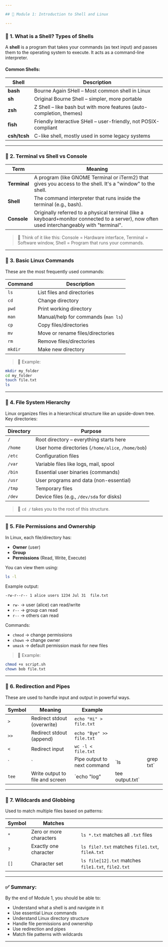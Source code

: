 ```yaml
---

## 📘 Module 1: Introduction to Shell and Linux

---
```


### 🔹 **1. What is a Shell? Types of Shells**

A **shell** is a program that takes your commands (as text input) and passes them to the operating system to execute. It acts as a command-line interpreter.

#### Common Shells:

| Shell        | Description                                                          |
| ------------ | -------------------------------------------------------------------- |
| **bash**     | Bourne Again SHell – Most common shell in Linux                      |
| **sh**       | Original Bourne Shell – simpler, more portable                       |
| **zsh**      | Z Shell – like bash but with more features (auto-completion, themes) |
| **fish**     | Friendly Interactive SHell – user-friendly, not POSIX-compliant      |
| **csh/tcsh** | C-like shell, mostly used in some legacy systems                     |

---

### 🔹 **2. Terminal vs Shell vs Console**

| Term         | Meaning                                                                                                                                     |
| ------------ | ------------------------------------------------------------------------------------------------------------------------------------------- |
| **Terminal** | A program (like GNOME Terminal or iTerm2) that gives you access to the shell. It's a "window" to the shell.                                 |
| **Shell**    | The command interpreter that runs inside the terminal (e.g., bash).                                                                         |
| **Console**  | Originally referred to a physical terminal (like a keyboard+monitor connected to a server), now often used interchangeably with "terminal". |

> 🧠 Think of it like this: Console = Hardware interface, Terminal = Software window, Shell = Program that runs your commands.

---

### 🔹 **3. Basic Linux Commands**

These are the most frequently used commands:

| Command | Description                         |
| ------- | ----------------------------------- |
| `ls`    | List files and directories          |
| `cd`    | Change directory                    |
| `pwd`   | Print working directory             |
| `man`   | Manual/help for commands (`man ls`) |
| `cp`    | Copy files/directories              |
| `mv`    | Move or rename files/directories    |
| `rm`    | Remove files/directories            |
| `mkdir` | Make new directory                  |

> 📌 Example:

```bash
mkdir my_folder
cd my_folder
touch file.txt
ls
```

---

### 🔹 **4. File System Hierarchy**

Linux organizes files in a hierarchical structure like an upside-down tree. Key directories:

| Directory | Purpose                                            |
| --------- | -------------------------------------------------- |
| `/`       | Root directory – everything starts here            |
| `/home`   | User home directories (`/home/alice`, `/home/bob`) |
| `/etc`    | Configuration files                                |
| `/var`    | Variable files like logs, mail, spool              |
| `/bin`    | Essential user binaries (commands)                 |
| `/usr`    | User programs and data (non-essential)             |
| `/tmp`    | Temporary files                                    |
| `/dev`    | Device files (e.g., `/dev/sda` for disks)          |

> 🧠 `cd /` takes you to the root of this structure.

---

### 🔹 **5. File Permissions and Ownership**

In Linux, each file/directory has:

* **Owner** (user)
* **Group**
* **Permissions** (Read, Write, Execute)

You can view them using:

```bash
ls -l
```

Example output:

```
-rw-r--r-- 1 alice users 1234 Jul 31  file.txt
```

* `rw-` → user (alice) can read/write
* `r--` → group can read
* `r--` → others can read

Commands:

* `chmod` → change permissions
* `chown` → change owner
* `umask` → default permission mask for new files

> 📌 Example:

```bash
chmod +x script.sh
chown bob file.txt
```

---

### 🔹 **6. Redirection and Pipes**

These are used to handle input and output in powerful ways.

| Symbol | Meaning                         | Example                     |                  |            |
| ------ | ------------------------------- | --------------------------- | ---------------- | ---------- |
| `>`    | Redirect stdout (overwrite)     | `echo "Hi" > file.txt`      |                  |            |
| `>>`   | Redirect stdout (append)        | `echo "Bye" >> file.txt`    |                  |            |
| `<`    | Redirect input                  | `wc -l < file.txt`          |                  |            |
| \`     | \`                              | Pipe output to next command | \`ls             | grep txt\` |
| `tee`  | Write output to file and screen | \`echo "log"                | tee output.txt\` |            |

---

### 🔹 **7. Wildcards and Globbing**

Used to match multiple files based on patterns:

| Symbol | Matches                 |                                                    |
| ------ | ----------------------- | -------------------------------------------------- |
| `*`    | Zero or more characters | `ls *.txt` matches all `.txt` files                |
| `?`    | Exactly one character   | `ls file?.txt` matches `file1.txt`, `fileA.txt`    |
| `[]`   | Character set           | `ls file[12].txt` matches `file1.txt`, `file2.txt` |

---

### ✅ Summary:

By the end of Module 1, you should be able to:

* Understand what a shell is and navigate in it
* Use essential Linux commands
* Understand Linux directory structure
* Handle file permissions and ownership
* Use redirection and pipes
* Match file patterns with wildcards

---
